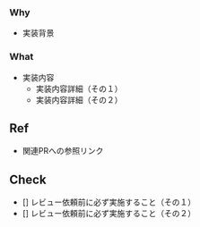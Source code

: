 ### Why
- 実装背景

### What
- 実装内容
  - 実装内容詳細（その１）
  - 実装内容詳細（その２）

## Ref
- 関連PRへの参照リンク

## Check
- [] レビュー依頼前に必ず実施すること（その１）
- [] レビュー依頼前に必ず実施すること（その２）
